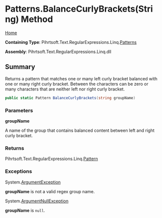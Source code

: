 # Patterns\.BalanceCurlyBrackets\(String\) Method

[Home](../../../../../../README.md)

**Containing Type**: Pihrtsoft\.Text\.RegularExpressions\.Linq\.[Patterns](../README.md)

**Assembly**: Pihrtsoft\.Text\.RegularExpressions\.Linq\.dll

## Summary

Returns a pattern that matches one or many left curly bracket balanced with one or many right curly bracket\.
Between the characters can be zero or many characters that are neither left nor right curly bracket\.

```csharp
public static Pattern BalanceCurlyBrackets(string groupName)
```

### Parameters

**groupName**

A name of the group that contains balanced content between left and right curly bracket\.

### Returns

Pihrtsoft\.Text\.RegularExpressions\.Linq\.[Pattern](../../Pattern/README.md)

### Exceptions

System\.[ArgumentException](https://docs.microsoft.com/en-us/dotnet/api/system.argumentexception)

**groupName** is not a valid regex group name\.

System\.[ArgumentNullException](https://docs.microsoft.com/en-us/dotnet/api/system.argumentnullexception)

**groupName** is `null`\.

